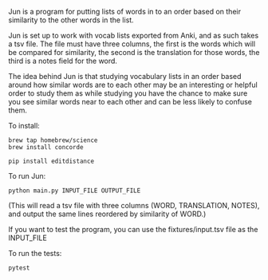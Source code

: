 Jun is a program for putting lists of words in to an order based on their
similarity to the other words in the list.

Jun is set up to work with vocab lists exported from Anki, and as such takes a
tsv file. The file must have three columns, the first is the words which will
be compared for similarity, the second is the translation for those words, the
third is a notes field for the word.

The idea behind Jun is that studying vocabulary lists in an order based around
how similar words are to each other may be an interesting or helpful order to
study them as while studying you have the chance to make sure you see similar
words near to each other and can be less likely to confuse them.

To install:

```
brew tap homebrew/science
brew install concorde

pip install editdistance
```

To run Jun:

```
python main.py INPUT_FILE OUTPUT_FILE
```

(This will read a tsv file with three columns (WORD, TRANSLATION, NOTES), and
output the same lines reordered by similarity of WORD.)

If you want to test the program, you can use the fixtures/input.tsv file as the
INPUT_FILE

To run the tests:

```
pytest
```
